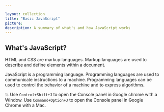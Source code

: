 ```yaml
---

layout: collection
title: "Basic JavaScript"
picture:
description: A summary of what's and how JavaScript works
---
```


## What's JavaScript?

HTML and CSS are markup languages. Markup languages are used to describe and define elements within a document.

JavaScript is a programming language. Programming languages are used to communicate instructions to a machine. Programming languages can be used to control the behavior of a machine and to express algorithms.

💥 Use `Control+Shift+J` to open the Console panel in Google chrome with a Window. Use `Command+Option+J` to open the Console panel in Google Chrome with a Mac.
